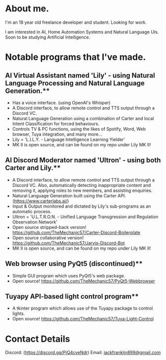 # About me.

I'm an 18 year old freelance developer and student. Looking for work.

I am interested in AI, Home Automation Systems and Natural Language UIs. Soon to be studying Artificial Intelligence.

# Notable programs that I've made.

## AI Virtual Assistant named 'Lily' - using Natural Language Processing and Natural Language Generation.**
- Has a voice interface. (using OpenAI's Whisper)
- A Discord interface, to allow remote control and TTS output through a Discord VC.
- Natural Language Generation using a combination of Carter and local Intent Classification for forced behaviours.
- Controls TV & PC functions, using the likes of Spotify, Word, Web browser, Tuya integration, and many more...
- Lily = 'L.I.L.Y. - Language Intelligence Learning Yielder'
- MK II is open source, and can be found on my repo under Lily MK II!

## AI Discord Moderator named 'Ultron' - using both Carter and Lily.**
- A Discord interface, to allow remote control and TTS output through a Discord VC. Also, automatically detecting inappropriate content and removing it, applying roles to new members, and assisting enquiries.
- Natural Language Generation built using the Carter API. (https://www.carterlabs.ai/)
- Input & Output monitored and dictated by Lily's sub-programs as an automatic process.
- Ultron = 'U.L.T.R.O.N. - Unified Language Transgression and Regulation Observation Network'
- Open source stripped-back version! https://github.com/TheMechanic57/Carter-Discord-Boilerplate
- Open source collaborative version! https://github.com/TheMechanic57/Jarvis-Discord-Bot
- MK II is open source, and can be found on my repo under Lily MK II!

## Web browser using PyQt5 (discontinued)**
- Simple GUI program which uses PyQt5's web package.
- Open source! https://github.com/TheMechanic57/PyQt5-Webbrowser

## Tuyapy API-based light control program**
- A tkinter program which allows use of the Tuyapy package to control lights.
- Open source! https://github.com/TheMechanic57/Tuya-Light-Control

# Contact Details

Discord: (https://discord.gg/PjQ4cveNdr)
Email: jackfranklin899@gmail.com
